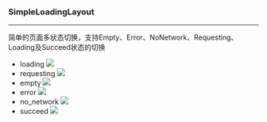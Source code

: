 ###  SimpleLoadingLayout

------

简单的页面多状态切换，支持Empty、Error、NoNetwork、Requesting、Loading及Succeed状态的切换

* loading
![](imgs/loading.png)
* requesting
![](imgs/requesting.png)
* empty
![](imgs/empty.png)
* error
![](imgs/error.png)
* no_network
![](imgs/no_network.png)
* succeed
![](imgs/succeed.png)

